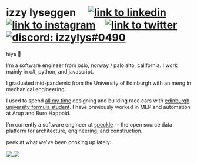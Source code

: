 # izzy lyseggen &nbsp;&nbsp;&nbsp; [![link to linkedin][linkedin-icon]][linkedin] &nbsp;&nbsp; [![link to instagram][insta-icon]][insta] &nbsp;&nbsp; [![link to twitter][twitter-icon]][twitter] &nbsp;&nbsp; [![discord: izzylys#0490][discord-icon]][discord]

hiya 👋

I'm a software engineer from oslo, norway / palo alto, california. I work mainly in c#, python, and javascript.

I graduated mid-pandemic from the University of Edinburgh with an meng in mechanical engineering. 

I used to spend [all my time](https://www.eng.ed.ac.uk/about/news/20200625/women-engineering-edinburgh-university-formula-student) designing and building race cars with [edinburgh university formula student](https://eufs.eusa.ed.ac.uk/ai). I have previously worked in MEP and automation at Arup and Buro Happold.

I'm currently a software engineer at [speckle](https://speckle.systems/) -- the open source data platform for architecture, engineering, and construction.

peek at what we've been cooking up lately:

<a href="https://github.com/specklesystems/speckle-sharp">
  <img align="center" src="https://github-readme-stats.vercel.app/api/pin/?username=specklesystems&repo=speckle-sharp&theme=tokyonight" />
</a>
<a href="https://github.com/specklesystems/speckle-py">
  <img align="center" src="https://github-readme-stats.vercel.app/api/pin/?username=specklesystems&repo=speckle-py&theme=tokyonight" />
</a>

[linkedin-icon]: https://user-images.githubusercontent.com/7717434/99145497-508f7d00-2667-11eb-9651-ce3e73f56190.png
[insta-icon]: https://user-images.githubusercontent.com/7717434/99145498-51281380-2667-11eb-807e-dcf5f989bba7.png
[twitter-icon]: https://user-images.githubusercontent.com/7717434/99145499-51c0aa00-2667-11eb-95df-1b987c9a2c9d.png
[discord-icon]: https://user-images.githubusercontent.com/7717434/99145885-69e5f880-266a-11eb-9d1b-8ec9244a2aa3.png
[battlenet-icon]: https://user-images.githubusercontent.com/7717434/99145983-a108d980-266b-11eb-8041-10f17b91aaf0.png

[linkedin]: https://www.linkedin.com/in/izzy-lyseggen/ "check out my linkedin"
[insta]: https://www.instagram.com/izzy.lys/ "izzy.lys on instagram"
[twitter]: https://twitter.com/izzylys "@izzylys on twitter"
[discord]: https://discord.com/users/544419487005540363 "izzylys#0490 - link doesn't work"
